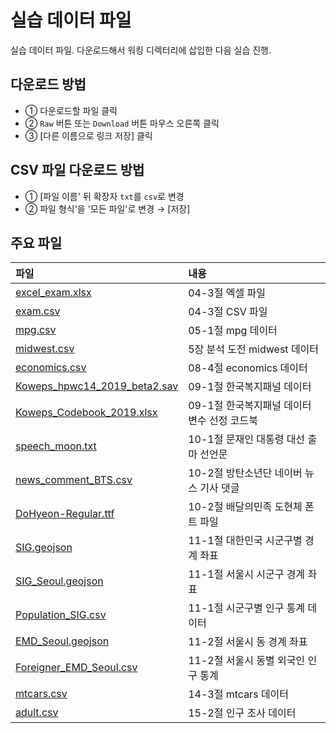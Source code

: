 # 실습 데이터 파일
실습 데이터 파일. 다운로드해서 워킹 디렉터리에 삽입한 다음 실습 진행.

## 다운로드 방법
- ① 다운로드할 파일 클릭
- ② `Raw` 버튼 또는 `Download` 버튼 마우스 오른쪽 클릭
- ③ [다른 이름으로 링크 저장] 클릭


## CSV 파일 다운로드 방법
- ① [파일 이름' 뒤 확장자 `txt`를 `csv`로 변경 
- ② 파일 형식'을 '모든 파일'로 변경 → [저장]


## 주요 파일
파일           | 내용
:------------- |:-------------
[excel_exam.xlsx](https://github.com/youngwoos/Doit_Python/blob/main/Data/excel_exam.xlsx) | 04-3절 엑셀 파일
[exam.csv](https://github.com/youngwoos/Doit_Python/blob/main/Data/exam.csv) | 04-3절 CSV 파일
[mpg.csv](https://github.com/youngwoos/Doit_Python/blob/main/Data/mpg.csv) | 05-1절 mpg 데이터
[midwest.csv](https://github.com/youngwoos/Doit_Python/blob/main/Data/midwest.csv) | 5장 분석 도전 midwest 데이터
[economics.csv](https://github.com/youngwoos/Doit_Python/blob/main/Data/economics.csv) | 08-4절 economics 데이터
[Koweps_hpwc14_2019_beta2.sav](https://bit.ly/Koweps_hpwc14_2019_beta2) | 09-1절 한국복지패널 데이터
[Koweps_Codebook_2019.xlsx](https://github.com/youngwoos/Doit_Python/blob/main/Data/Koweps_Codebook_2019.xlsx) | 09-1절 한국복지패널 데이터 변수 선정 코드북
[speech_moon.txt](https://github.com/youngwoos/Doit_Python/blob/main/Data/speech_moon.txt) | 10-1절 문재인 대통령 대선 출마 선언문
[news_comment_BTS.csv](https://github.com/youngwoos/Doit_Python/blob/main/Data/news_comment_BTS.csv) | 10-2절 방탄소년단 네이버 뉴스 기사 댓글
[DoHyeon-Regular.ttf](https://github.com/youngwoos/Doit_Python/blob/main/Data/DoHyeon-Regular.ttf) | 10-2절 배달의민족 도현체 폰트 파일
[SIG.geojson](https://github.com/youngwoos/Doit_Python/blob/main/Data/SIG.geojson) | 11-1절 대한민국 시군구별 경계 좌표
[SIG_Seoul.geojson](https://github.com/youngwoos/Doit_Python/blob/main/Data/SIG_Seoul.geojson) | 11-1절 서울시 시군구 경계 좌표
[Population_SIG.csv](https://github.com/youngwoos/Doit_Python/blob/main/Data/Population_SIG.csv) | 11-1절 시군구별 인구 통계 데이터
[EMD_Seoul.geojson](https://github.com/youngwoos/Doit_Python/blob/main/Data/EMD_Seoul.geojson) | 11-2절 서울시 동 경계 좌표
[Foreigner_EMD_Seoul.csv](https://github.com/youngwoos/Doit_Python/blob/main/Data/Foreigner_EMD_Seoul.csv) | 11-2절 서울시 동별 외국인 인구 통계
[mtcars.csv](https://github.com/youngwoos/Doit_Python/blob/main/Data/mtcars.csv) | 14-3절 mtcars 데이터
[adult.csv](https://github.com/youngwoos/Doit_Python/blob/main/Data/adult.csv) | 15-2절 인구 조사 데이터
